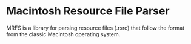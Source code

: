 Macintosh Resource File Parser
==============================

MRFS is a library for parsing resource files (.rsrc) that follow the format
from the classic Macintosh operating system. 
